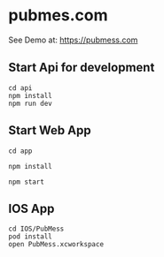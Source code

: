 # pubmes.com

See Demo at: https://pubmess.com

## Start Api for development

```
cd api
npm install
npm run dev

```

## Start Web App

```
cd app

npm install

npm start

```


## IOS App

```
cd IOS/PubMess
pod install
open PubMess.xcworkspace
```

